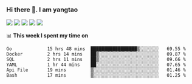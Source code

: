 ### Hi there 👋. I am yangtao 

<!-- **runtu666/runtu666** is a ✨ _special_ ✨ repository because its `README.md` (this file) appears on your GitHub profile. -->

![](https://github-profile-summary-cards.vercel.app/api/cards/profile-details?username=runtu666&theme=github)
![](https://github-profile-summary-cards.vercel.app/api/cards/repos-per-language?username=runtu666&theme=github)
![](https://github-profile-summary-cards.vercel.app/api/cards/most-commit-language?username=runtu666&theme=github)
![](https://github-profile-summary-cards.vercel.app/api/cards/stats?&username=runtu666&theme=github)
![](https://github-profile-summary-cards.vercel.app/api/cards/productive-time?username=runtu666&theme=github)

📊 **This week I spent my time on**
<!--START_SECTION:waka-->

```text
Go             15 hrs 48 mins  █████████████████▒░░░░░░░   69.55 %
Docker         2 hrs 14 mins   ██▒░░░░░░░░░░░░░░░░░░░░░░   09.87 %
SQL            2 hrs 11 mins   ██▒░░░░░░░░░░░░░░░░░░░░░░   09.66 %
YAML           1 hr 44 mins    ██░░░░░░░░░░░░░░░░░░░░░░░   07.65 %
Api File       19 mins         ▒░░░░░░░░░░░░░░░░░░░░░░░░   01.46 %
Bash           17 mins         ▒░░░░░░░░░░░░░░░░░░░░░░░░   01.25 %
```

<!--END_SECTION:waka-->


[comment]: <> (Here are some ideas to get you started:)

[comment]: <> (- 🔭 I’m currently working on tal)

[comment]: <> (- 🌱 I’m currently learning devops)

[comment]: <> (- 👯 I’m looking to collaborate on ...)

[comment]: <> (- 🤔 I’m looking for help with ...)

[comment]: <> (- 💬 Ask me about ...)

[comment]: <> (- 📫 How to reach me: ...)

[comment]: <> (- 😄 Pronouns: ...)

[comment]: <> (- ⚡ Fun fact: ...)
